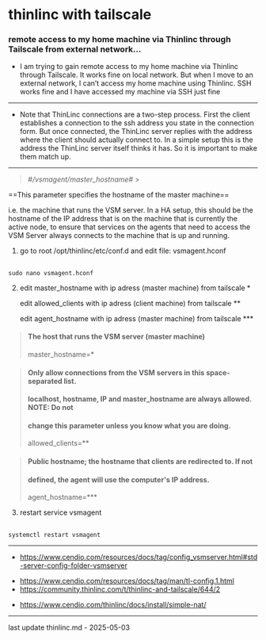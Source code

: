 # thinlinc with tailscale #
### **remote access to my home machine via Thinlinc through Tailscale from external network...**

- I am trying to gain remote access to my home machine via Thinlinc through Tailscale.
It works fine on local network. But when I move to an external network,
I can’t access my home machine using Thinlinc. SSH works fine and I have accessed my machine via SSH just fine

___

- Note that ThinLinc connections are a two-step process.
First the client establishes a connection to the ssh address you state in the connection form.
But once connected, the ThinLinc server replies with the address where the client should actually connect to.
In a simple setup this is the address the ThinLinc server itself thinks it has.
So it is important to make them match up.
___
> #*/vsmagent/master_hostname*# >

==This parameter specifies the hostname of the master machine==

i.e. the machine that runs the VSM server.
In a HA setup, this should be the hostname of the IP address
that is on the machine that is currently the active node,
to ensure that services on the agents that need to access
the VSM Server always connects to the machine that is up and running.


1. go to root /opt/thinlinc/etc/conf.d and edit file: vsmagent.hconf

##
    sudo nano vsmagent.hconf


2. edit master_hostname with ip adress (master machine) from tailscale *

   edit allowed_clients with ip adress (client machine) from tailscale **

   edit agent_hostname with ip adress (master machine) from tailscale ***


> #### The host that runs the VSM server (master machine)
> master_hostname=*

> #### Only allow connections from the VSM servers in this space-separated list.
> #### localhost, hostname, IP and master_hostname are always allowed. NOTE: Do not
> #### change this parameter unless you know what you are doing.
> allowed_clients=**

> #### Public hostname; the hostname that clients are redirected to. If not
> #### defined, the agent will use the computer's IP address.
> agent_hostname=***

3. restart service vsmagent

##
    systemctl restart vsmagent
___


* https://www.cendio.com/resources/docs/tag/config_vsmserver.html#std-server-config-folder-vsmserver

- https://www.cendio.com/resources/docs/tag/man/tl-config.1.html
- https://community.thinlinc.com/t/thinlinc-and-tailscale/644/2

+ https://www.cendio.com/thinlinc/docs/install/simple-nat/
___

last update thinlinc.md - 2025-05-03
